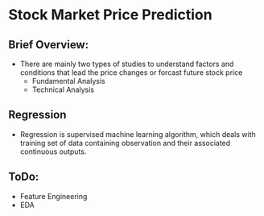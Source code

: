 # Stock Market Price Prediction

## Brief Overview:

  * There are mainly two types of studies to understand factors and conditions that lead the price changes or forcast future stock price
    * Fundamental Analysis
    * Technical Analysis

## Regression

  * Regression is supervised machine learning algorithm, which deals with training set of data containing observation and their associated continuous outputs.

## ToDo:

* Feature Engineering
* EDA
